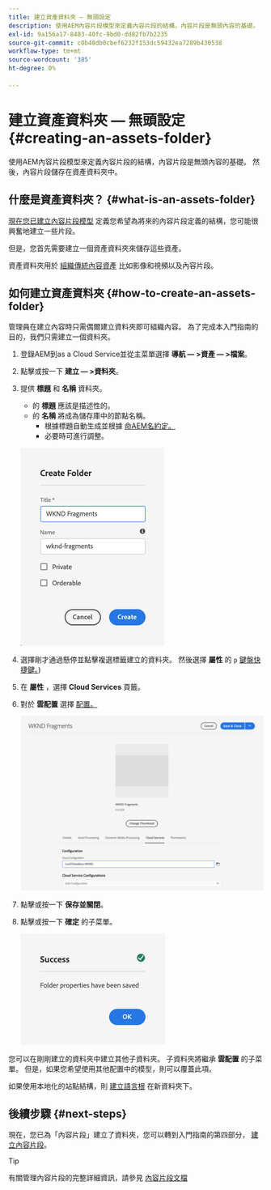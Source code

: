 ```yaml
---
title: 建立資產資料夾 — 無頭設定
description: 使用AEM內容片段模型來定義內容片段的結構，內容片段是無頭內容的基礎。
exl-id: 9a156a17-8403-40fc-9bd0-dd82fb7b2235
source-git-commit: c0b48db0cbef6232f153dc59432ea7289b430538
workflow-type: tm+mt
source-wordcount: '385'
ht-degree: 0%

---
```


# 建立資產資料夾 — 無頭設定 {#creating-an-assets-folder}

使用AEM內容片段模型來定義內容片段的結構，內容片段是無頭內容的基礎。 然後，內容片段儲存在資產資料夾中。

## 什麼是資產資料夾？ {#what-is-an-assets-folder}

[現在您已建立內容片段模型](create-content-model.md) 定義您希望為將來的內容片段定義的結構，您可能很興奮地建立一些片段。

但是，您首先需要建立一個資產資料夾來儲存這些資產。

資產資料夾用於 [組織傳統內容資產](/help/assets/manage-digital-assets.md) 比如影像和視頻以及內容片段。

## 如何建立資產資料夾 {#how-to-create-an-assets-folder}

管理員在建立內容時只需偶爾建立資料夾即可組織內容。 為了完成本入門指南的目的，我們只需建立一個資料夾。

1. 登錄AEM到as a Cloud Service並從主菜單選擇 **導航 — >資產 — >檔案**。
1. 點擊或按一下 **建立 — >資料夾**。
1. 提供 **標題** 和 **名稱** 資料夾。
   * 的 **標題** 應該是描述性的。
   * 的 **名稱** 將成為儲存庫中的節點名稱。
      * 根據標題自動生成並根據 [命AEM名約定。](/help/implementing/developing/introduction/naming-conventions.md)
      * 必要時可進行調整。

   ![建立資料夾](../assets/assets-folder-create.png)
1. 選擇剛才通過懸停並點擊複選標籤建立的資料夾。 然後選擇 **屬性** 的 `p` [鍵盤快捷鍵。](/help/sites-cloud/authoring/getting-started/keyboard-shortcuts.md))
1. 在 **屬性** ，選擇 **Cloud Services** 頁籤。
1. 對於 **雲配置** 選擇 [配置。](create-configuration.md)

   ![配置資產資料夾](../assets/assets-folder-configure.png)
1. 點擊或按一下 **保存並關閉**。
1. 點擊或按一下 **確定** 的子菜單。

   ![確認窗口](../assets/assets-folder-confirmation.png)

您可以在剛剛建立的資料夾中建立其他子資料夾。 子資料夾將繼承 **雲配置** 的子菜單。 但是，如果您希望使用其他配置中的模型，則可以覆蓋此項。

如果使用本地化的站點結構，則 [建立語言根](/help/assets/translate-assets.md) 在新資料夾下。

## 後續步驟 {#next-steps}

現在，您已為「內容片段」建立了資料夾，您可以轉到入門指南的第四部分， [建立內容片段](create-content-fragment.md)。

>[!TIP]
>
>有關管理內容片段的完整詳細資訊，請參見 [內容片段文檔](/help/sites-cloud/administering/content-fragments/content-fragments.md)

